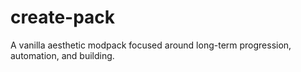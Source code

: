 # create-pack
A vanilla aesthetic modpack focused around long-term progression, automation, and building.

